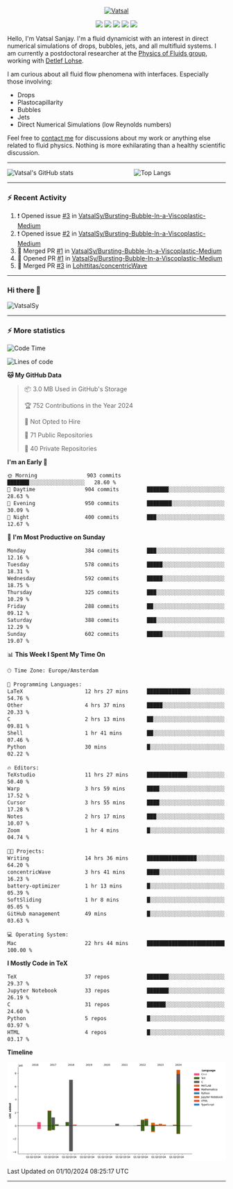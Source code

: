 <center>

[<img alt="Vatsal" width="200px" src="https://www.dropbox.com/s/dxyybgtblo8er6h/Logo_Vatsal_Vector.png?raw=1">](https://www.vatsalsanjay.com)

[<img src="https://img.shields.io/badge/googlescholar-4285F4?&style=for-the-badge&logo=googlescholar&logoColor=white">](https://scholar.google.com/citations?hl=en&user=67aQviYAAAAJ)
[<img src="https://img.shields.io/static/v1.svg?&style=for-the-badge&logo=ResearchGate&label=&message=ResearchGate&logoColor=white&color=green">](https://www.researchgate.net/profile/Vatsal-Sanjay-2)
[<img src="https://img.shields.io/badge/twitter-1DA1F2?&style=for-the-badge&logo=twitter&logoColor=white">](https://twitter.com/VatsalSanjay)
[<img src="https://img.shields.io/badge/linkedin-0A66C2?&style=for-the-badge&logo=linkedin">](https://www.linkedin.com/in/vatsalsanjay/)
[<img src="https://img.shields.io/badge/orcid-A6CE39?&style=for-the-badge&logo=orcid&logoColor=white">](https://orcid.org/0000-0002-4293-6099)

</center>

Hello, I'm Vatsal Sanjay. I'm a fluid dynamicist with an interest in direct numerical simulations of drops, bubbles, jets, and all multifluid systems. I am currently a postdoctoral researcher at the [Physics of Fluids group](https://pof.tnw.utwente.nl), working with [Detlef Lohse](https://en.wikipedia.org/wiki/Detlef_Lohse). 

I am curious about all fluid flow phenomena with interfaces. Especially those involving:

- Drops
- Plastocapillarity
- Bubbles
- Jets
- Direct Numerical Simulations (low Reynolds numbers)

Feel free to [contact me](mailto:contact@vatsalsanjay.com) for discussions about my work or anything else related to fluid physics. Nothing is more exhilarating than a healthy scientific discussion.

<!-- ![Vatsal's GitHub stats](https://github-readme-stats-xi-wine-74.vercel.app/api?username=VatsalSy&show_icons=true&theme=vision-friendly-dark)

![Top Langs](https://github-readme-stats-xi-wine-74.vercel.app/api/top-langs/?username=VatsalSy&layout=compact&theme=vision-friendly-dark) -->

---
<div style="display: flex; justify-content: space-between;">
    <img src="https://github-readme-stats-xi-wine-74.vercel.app/api?username=VatsalSy&show_icons=true&theme=vision-friendly-dark" alt="Vatsal's GitHub stats" style="width: 55%;">
    <img src="https://github-readme-stats-xi-wine-74.vercel.app/api/top-langs/?username=VatsalSy&layout=compact&theme=vision-friendly-dark" alt="Top Langs" style="width: 42%;">
</div>

---

### :zap: Recent Activity

<!--START_SECTION:activity-->
1. ❗ Opened issue [#3](https://github.com/VatsalSy/Bursting-Bubble-In-a-Viscoplastic-Medium/issues/3) in [VatsalSy/Bursting-Bubble-In-a-Viscoplastic-Medium](https://github.com/VatsalSy/Bursting-Bubble-In-a-Viscoplastic-Medium)
2. ❗ Opened issue [#2](https://github.com/VatsalSy/Bursting-Bubble-In-a-Viscoplastic-Medium/issues/2) in [VatsalSy/Bursting-Bubble-In-a-Viscoplastic-Medium](https://github.com/VatsalSy/Bursting-Bubble-In-a-Viscoplastic-Medium)
3. 🎉 Merged PR [#1](https://github.com/VatsalSy/Bursting-Bubble-In-a-Viscoplastic-Medium/pull/1) in [VatsalSy/Bursting-Bubble-In-a-Viscoplastic-Medium](https://github.com/VatsalSy/Bursting-Bubble-In-a-Viscoplastic-Medium)
4. 💪 Opened PR [#1](https://github.com/VatsalSy/Bursting-Bubble-In-a-Viscoplastic-Medium/pull/1) in [VatsalSy/Bursting-Bubble-In-a-Viscoplastic-Medium](https://github.com/VatsalSy/Bursting-Bubble-In-a-Viscoplastic-Medium)
5. 🎉 Merged PR [#3](https://github.com/Lohittitas/concentricWave/pull/3) in [Lohittitas/concentricWave](https://github.com/Lohittitas/concentricWave)
<!--END_SECTION:activity-->
---

### Hi there 👋
<p align="left"> <img src="https://komarev.com/ghpvc/?username=VatsalSy&label=Profile%20views&color=orange&style=for-the-badge" alt="VatsalSy" /> </p>

---
### :zap: More statistics

<!--START_SECTION:waka-->
![Code Time](http://img.shields.io/badge/Code%20Time-364%20hrs%203%20mins-blue)

![Lines of code](https://img.shields.io/badge/From%20Hello%20World%20I%27ve%20Written-23.9%20million%20lines%20of%20code-blue)

**🐱 My GitHub Data** 

> 📦 3.0 MB Used in GitHub's Storage 
 > 
> 🏆 752 Contributions in the Year 2024
 > 
> 🚫 Not Opted to Hire
 > 
> 📜 71 Public Repositories 
 > 
> 🔑 40 Private Repositories 
 > 
**I'm an Early 🐤** 

```text
🌞 Morning                903 commits         ███████░░░░░░░░░░░░░░░░░░   28.60 % 
🌆 Daytime                904 commits         ███████░░░░░░░░░░░░░░░░░░   28.63 % 
🌃 Evening                950 commits         ████████░░░░░░░░░░░░░░░░░   30.09 % 
🌙 Night                  400 commits         ███░░░░░░░░░░░░░░░░░░░░░░   12.67 % 
```
📅 **I'm Most Productive on Sunday** 

```text
Monday                   384 commits         ███░░░░░░░░░░░░░░░░░░░░░░   12.16 % 
Tuesday                  578 commits         █████░░░░░░░░░░░░░░░░░░░░   18.31 % 
Wednesday                592 commits         █████░░░░░░░░░░░░░░░░░░░░   18.75 % 
Thursday                 325 commits         ███░░░░░░░░░░░░░░░░░░░░░░   10.29 % 
Friday                   288 commits         ██░░░░░░░░░░░░░░░░░░░░░░░   09.12 % 
Saturday                 388 commits         ███░░░░░░░░░░░░░░░░░░░░░░   12.29 % 
Sunday                   602 commits         █████░░░░░░░░░░░░░░░░░░░░   19.07 % 
```


📊 **This Week I Spent My Time On** 

```text
🕑︎ Time Zone: Europe/Amsterdam

💬 Programming Languages: 
LaTeX                    12 hrs 27 mins      ██████████████░░░░░░░░░░░   54.76 % 
Other                    4 hrs 37 mins       █████░░░░░░░░░░░░░░░░░░░░   20.33 % 
C                        2 hrs 13 mins       ██░░░░░░░░░░░░░░░░░░░░░░░   09.81 % 
Shell                    1 hr 41 mins        ██░░░░░░░░░░░░░░░░░░░░░░░   07.46 % 
Python                   30 mins             █░░░░░░░░░░░░░░░░░░░░░░░░   02.22 % 

🔥 Editors: 
TeXstudio                11 hrs 27 mins      █████████████░░░░░░░░░░░░   50.40 % 
Warp                     3 hrs 59 mins       ████░░░░░░░░░░░░░░░░░░░░░   17.52 % 
Cursor                   3 hrs 55 mins       ████░░░░░░░░░░░░░░░░░░░░░   17.28 % 
Notes                    2 hrs 17 mins       ███░░░░░░░░░░░░░░░░░░░░░░   10.07 % 
Zoom                     1 hr 4 mins         █░░░░░░░░░░░░░░░░░░░░░░░░   04.74 % 

🐱‍💻 Projects: 
Writing                  14 hrs 36 mins      ████████████████░░░░░░░░░   64.20 % 
concentricWave           3 hrs 41 mins       ████░░░░░░░░░░░░░░░░░░░░░   16.23 % 
battery-optimizer        1 hr 13 mins        █░░░░░░░░░░░░░░░░░░░░░░░░   05.39 % 
SoftSliding              1 hr 8 mins         █░░░░░░░░░░░░░░░░░░░░░░░░   05.05 % 
GitHub management        49 mins             █░░░░░░░░░░░░░░░░░░░░░░░░   03.63 % 

💻 Operating System: 
Mac                      22 hrs 44 mins      █████████████████████████   100.00 % 
```

**I Mostly Code in TeX** 

```text
TeX                      37 repos            ███████░░░░░░░░░░░░░░░░░░   29.37 % 
Jupyter Notebook         33 repos            ███████░░░░░░░░░░░░░░░░░░   26.19 % 
C                        31 repos            ██████░░░░░░░░░░░░░░░░░░░   24.60 % 
Python                   5 repos             █░░░░░░░░░░░░░░░░░░░░░░░░   03.97 % 
HTML                     4 repos             █░░░░░░░░░░░░░░░░░░░░░░░░   03.17 % 
```



**Timeline**

![Lines of Code chart](https://raw.githubusercontent.com/VatsalSy/VatsalSy/main/assets/bar_graph.png)


 Last Updated on 01/10/2024 08:25:17 UTC
<!--END_SECTION:waka-->
---
